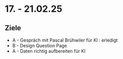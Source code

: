 # 17. - 21.02.25

## Ziele
- A - Gespräch mit Pascal Brühwiler für KI : erledigt
- B - Design Question Page
- A - Daten richtig aufbereiten für KI
